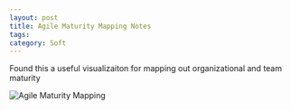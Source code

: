 ```yaml
---
layout: post
title: Agile Maturity Mapping Notes
tags: 
category: Soft
---
```


Found this a useful visualizaiton for mapping out organizational and team maturity

<img class="img-responsive" alt="Agile Maturity Mapping" src="{{ site.url }}/assets/images/Team-and-Organisation-Agile-Maturity.png">
